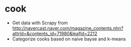 # cook

* Get data with Scrapy from http://navercast.naver.com/magazine_contents.nhn?attrId=&contents_id=71980&leafId=2212
* Categorize cooks based on naive bayse and k-means
